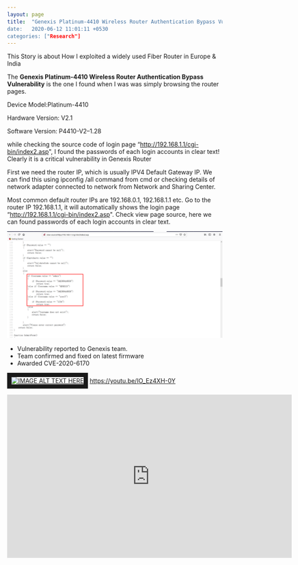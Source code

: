 ```yaml
---
layout: page
title:  "Genexis Platinum-4410 Wireless Router Authentication Bypass Vulnerability (CVE-2020-6170)
date:   2020-06-12 11:01:11 +0530
categories: ["Research"]
---
```


This Story is about How I exploited a widely used Fiber Router in Europe & India

The **Genexis Platinum-4410 Wireless Router Authentication Bypass Vulnerability** is the one I found when I was was simply browsing the router pages.

Device Model:Platinum-4410

Hardware Version: V2.1

Software Version: P4410-V2–1.28

while checking the source code of login page “http://192.168.1.1/cgi-bin/index2.asp", I found the passwords of each login accounts in clear text! Clearly it is a critical vulnerability in Genexis Router

First we need the router IP, which is usually IPV4 Default Gateway IP. We can find this using ipconfig /all command from cmd or checking details of network adapter connected to network from Network and Sharing Center.

Most common default router IPs are 192.168.0.1, 192.168.1.1 etc. Go to the router IP 192.168.1.1, it will automatically shows the login page “http://192.168.1.1/cgi-bin/index2.asp". Check view page source, here we can found passwords of each login accounts in clear text.

![image1](/assets/img/genexis.png)

* Vulnerability reported to Genexis team.
* Team confirmed and fixed on latest firmware
* Awarded CVE-2020-6170

<a href="http://www.youtube.com/watch?feature=player_embedded&v=YOUTUBE_VIDEO_ID_HERE
" target="_blank"><img src="http://img.youtube.com/vi/YOUTUBE_VIDEO_ID_HERE/0.jpg" 
alt="IMAGE ALT TEXT HERE" width="240" height="180" border="10" /></a>
https://youtu.be/IO_Ez4XH-0Y

<iframe width="666" height="382" src="https://www.youtube.com/embed/IO_Ez4XH-0Y" frameborder="0" allow="accelerometer; autoplay; clipboard-write; encrypted-media; gyroscope; picture-in-picture" allowfullscreen></iframe>
